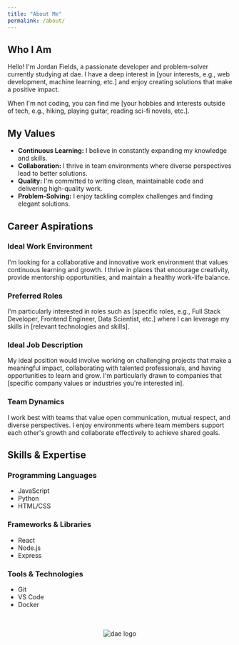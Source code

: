 ```yaml
---
title: "About Me"
permalink: /about/
---
```


## Who I Am

Hello! I'm Jordan Fields, a passionate developer and problem-solver currently studying at dae. 
I have a deep interest in [your interests, e.g., web development, machine learning, etc.] and enjoy 
creating solutions that make a positive impact.

When I'm not coding, you can find me [your hobbies and interests outside of tech, e.g., hiking, 
playing guitar, reading sci-fi novels, etc.].

## My Values

- **Continuous Learning:** I believe in constantly expanding my knowledge and skills.
- **Collaboration:** I thrive in team environments where diverse perspectives lead to better solutions.
- **Quality:** I'm committed to writing clean, maintainable code and delivering high-quality work.
- **Problem-Solving:** I enjoy tackling complex challenges and finding elegant solutions.

## Career Aspirations

### Ideal Work Environment

I'm looking for a collaborative and innovative work environment that values continuous learning and growth.
I thrive in places that encourage creativity, provide mentorship opportunities, and maintain a healthy work-life balance.

### Preferred Roles

I'm particularly interested in roles such as [specific roles, e.g., Full Stack Developer, Frontend Engineer, 
Data Scientist, etc.] where I can leverage my skills in [relevant technologies and skills].

### Ideal Job Description

My ideal position would involve working on challenging projects that make a meaningful impact, 
collaborating with talented professionals, and having opportunities to learn and grow. I'm particularly 
drawn to companies that [specific company values or industries you're interested in].

### Team Dynamics

I work best with teams that value open communication, mutual respect, and diverse perspectives. 
I enjoy environments where team members support each other's growth and collaborate effectively 
to achieve shared goals.

## Skills & Expertise

### Programming Languages
- JavaScript
- Python
- HTML/CSS
<!-- Add more as needed -->

### Frameworks & Libraries
- React
- Node.js
- Express
<!-- Add more as needed -->

### Tools & Technologies
- Git
- VS Code
- Docker
<!-- Add more as needed -->

<div style="text-align: center; margin-top: 3rem;">
  <img src="/assets/img/dae-web.avif" alt="dae logo" style="max-width: 150px; height: auto;">
</div>